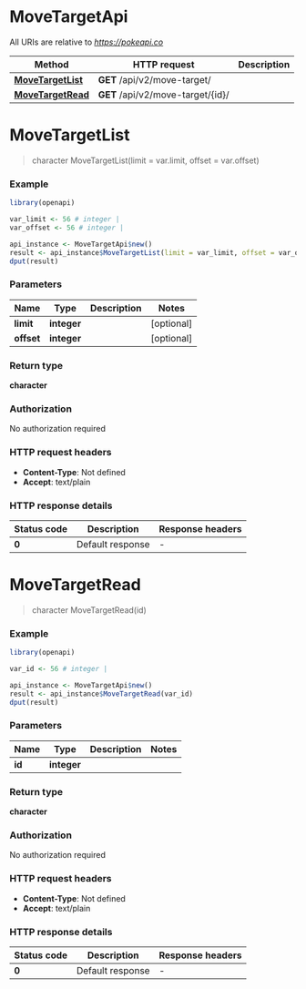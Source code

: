 # MoveTargetApi

All URIs are relative to *https://pokeapi.co*

Method | HTTP request | Description
------------- | ------------- | -------------
[**MoveTargetList**](MoveTargetApi.md#MoveTargetList) | **GET** /api/v2/move-target/ | 
[**MoveTargetRead**](MoveTargetApi.md#MoveTargetRead) | **GET** /api/v2/move-target/{id}/ | 


# **MoveTargetList**
> character MoveTargetList(limit = var.limit, offset = var.offset)



### Example
```R
library(openapi)

var_limit <- 56 # integer | 
var_offset <- 56 # integer | 

api_instance <- MoveTargetApi$new()
result <- api_instance$MoveTargetList(limit = var_limit, offset = var_offset)
dput(result)
```

### Parameters

Name | Type | Description  | Notes
------------- | ------------- | ------------- | -------------
 **limit** | **integer**|  | [optional] 
 **offset** | **integer**|  | [optional] 

### Return type

**character**

### Authorization

No authorization required

### HTTP request headers

 - **Content-Type**: Not defined
 - **Accept**: text/plain

### HTTP response details
| Status code | Description | Response headers |
|-------------|-------------|------------------|
| **0** | Default response |  -  |

# **MoveTargetRead**
> character MoveTargetRead(id)



### Example
```R
library(openapi)

var_id <- 56 # integer | 

api_instance <- MoveTargetApi$new()
result <- api_instance$MoveTargetRead(var_id)
dput(result)
```

### Parameters

Name | Type | Description  | Notes
------------- | ------------- | ------------- | -------------
 **id** | **integer**|  | 

### Return type

**character**

### Authorization

No authorization required

### HTTP request headers

 - **Content-Type**: Not defined
 - **Accept**: text/plain

### HTTP response details
| Status code | Description | Response headers |
|-------------|-------------|------------------|
| **0** | Default response |  -  |

